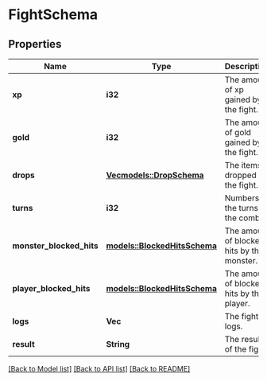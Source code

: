 # FightSchema

## Properties

Name | Type | Description | Notes
------------ | ------------- | ------------- | -------------
**xp** | **i32** | The amount of xp gained by the fight. | 
**gold** | **i32** | The amount of gold gained by the fight. | 
**drops** | [**Vec<models::DropSchema>**](DropSchema.md) | The items dropped by the fight. | 
**turns** | **i32** | Numbers of the turns of the combat. | 
**monster_blocked_hits** | [**models::BlockedHitsSchema**](BlockedHitsSchema.md) | The amount of blocked hits by the monster. | 
**player_blocked_hits** | [**models::BlockedHitsSchema**](BlockedHitsSchema.md) | The amount of blocked hits by the player. | 
**logs** | **Vec<String>** | The fight logs. | 
**result** | **String** | The result of the fight. | 

[[Back to Model list]](../README.md#documentation-for-models) [[Back to API list]](../README.md#documentation-for-api-endpoints) [[Back to README]](../README.md)


